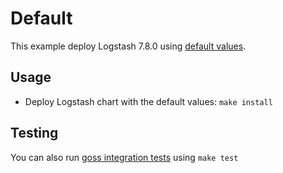 # Default

This example deploy Logstash 7.8.0 using [default values][].


## Usage

* Deploy Logstash chart with the default values: `make install`


## Testing

You can also run [goss integration tests][] using `make test`


[goss integration tests]: https://github.com/elastic/helm-charts/tree/7.8/logstash/examples/default/test/goss.yaml
[default values]: https://github.com/elastic/helm-charts/tree/7.8/logstash/values.yaml
